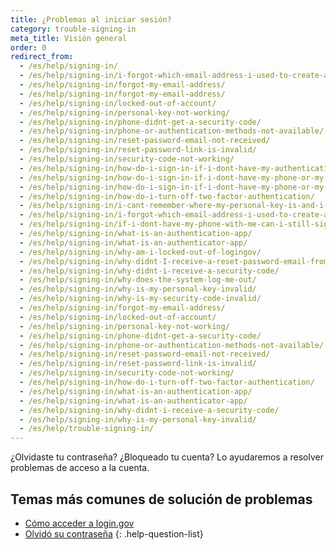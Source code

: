 ```yaml
---
title: ¿Problemas al iniciar sesión?
category: trouble-signing-in
meta_title: Visión general
order: 0
redirect_from:
  - /es/help/signing-in/
  - /es/help/signing-in/i-forgot-which-email-address-i-used-to-create-an-account/
  - /es/help/signing-in/forgot-my-email-address/
  - /es/help/signing-in/forgot-my-email-address/
  - /es/help/signing-in/locked-out-of-account/
  - /es/help/signing-in/personal-key-not-working/
  - /es/help/signing-in/phone-didnt-get-a-security-code/
  - /es/help/signing-in/phone-or-authentication-methods-not-available/
  - /es/help/signing-in/reset-password-email-not-received/
  - /es/help/signing-in/reset-password-link-is-invalid/
  - /es/help/signing-in/security-code-not-working/
  - /es/help/signing-in/how-do-i-sign-in-if-i-dont-have-my-authentication-methods/
  - /es/help/signing-in/how-do-i-sign-in-if-i-dont-have-my-phone-or-my-personal-key/
  - /es/help/signing-in/how-do-i-sign-in-if-i-dont-have-my-phone-or-my-phone-number-has-changed/
  - /es/help/signing-in/how-do-i-turn-off-two-factor-authentication/
  - /es/help/signing-in/i-cant-remember-where-my-personal-key-is-and-i-dont-have-my-phone-with-me/
  - /es/help/signing-in/i-forgot-which-email-address-i-used-to-create-an-account/
  - /es/help/signing-in/if-i-dont-have-my-phone-with-me-can-i-still-sign-in/
  - /es/help/signing-in/what-is-an-authentication-app/
  - /es/help/signing-in/what-is-an-authenticator-app/
  - /es/help/signing-in/why-am-i-locked-out-of-logingov/
  - /es/help/signing-in/why-didnt-I-receive-a-reset-password-email-from-logingov/
  - /es/help/signing-in/why-didnt-i-receive-a-security-code/
  - /es/help/signing-in/why-does-the-system-log-me-out/
  - /es/help/signing-in/why-is-my-personal-key-invalid/
  - /es/help/signing-in/why-is-my-security-code-invalid/
  - /es/help/signing-in/forgot-my-email-address/
  - /es/help/signing-in/locked-out-of-account/
  - /es/help/signing-in/personal-key-not-working/
  - /es/help/signing-in/phone-didnt-get-a-security-code/
  - /es/help/signing-in/phone-or-authentication-methods-not-available/
  - /es/help/signing-in/reset-password-email-not-received/
  - /es/help/signing-in/reset-password-link-is-invalid/
  - /es/help/signing-in/security-code-not-working/
  - /es/help/signing-in/how-do-i-turn-off-two-factor-authentication/
  - /es/help/signing-in/what-is-an-authentication-app/
  - /es/help/signing-in/what-is-an-authenticator-app/
  - /es/help/signing-in/why-didnt-i-receive-a-security-code/
  - /es/help/signing-in/why-is-my-personal-key-invalid/
  - /es/help/trouble-signing-in/
---
```


¿Olvidaste tu contraseña? ¿Bloqueado tu cuenta? Lo ayudaremos a resolver problemas de acceso a la cuenta.

## Temas más comunes de solución de problemas

* [Cómo acceder a login.gov](site.baseurl/help/trouble-signing-in/how-to-sign-in)
* [Olvidó su contraseña](site.baseurl/help/trouble-signing-in/forgot-your-password)
{: .help-question-list}
